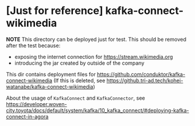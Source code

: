 # [Just for reference] kafka-connect-wikimedia

**NOTE** This directory can be deployed just for test. This should be removed after the test because:
- exposing the internet connection for https://stream.wikimedia.org
- introducing the jar created by outside of the company

This dir contains deployment files for https://github.com/conduktor/kafka-connect-wikimedia
(If this is deleted, see https://github.tri-ad.tech/kohei-watanabe/kafka-connect-wikimedia) 

About the usage of `KafkaConnect` and `KafkaConnector`, see https://developer.woven-city.toyota/docs/default/system/kafka/10_kafka_connect/#deploying-kafka-connect-in-agora 
